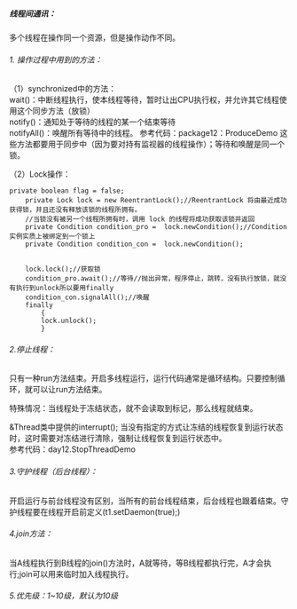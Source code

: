 #####  线程间通讯：
多个线程在操作同一个资源，但是操作动作不同。

###### 1. 操作过程中用到的方法：
（1）synchronized中的方法：  
wait()：中断线程执行，使本线程等待，暂时让出CPU执行权，并允许其它线程使用这个同步方法（放锁）   
notify()：通知处于等待的线程的某一个结束等待   
notifyAll()：唤醒所有等待中的线程。
参考代码：package12：ProduceDemo
这些方法都要用于同步中（因为要对持有监视器的线程操作）；等待和唤醒是同一个锁。     

（2）Lock操作：

```
private boolean flag = false;
	private Lock lock = new ReentrantLock();//ReentrantLock 将由最近成功获得锁，并且还没有释放该锁的线程所拥有。
	//当锁没有被另一个线程所拥有时，调用 lock 的线程将成功获取该锁并返回
	private Condition condition_pro =  lock.newCondition();//Condition 实例实质上被绑定到一个锁上
	private Condition condition_con =  lock.newCondition();
	
	
	lock.lock();//获取锁
	condition_pro.await();//等待//抛出异常，程序停止，跳转，没有执行放锁，就没有执行到unlock所以要用finally
	condition_con.signalAll();//唤醒
	finally 
		{
		lock.unlock(); 
		}
```
###### 2.停止线程：
只有一种run方法结束。开启多线程运行，运行代码通常是循环结构。只要控制循环，就可以让run方法结束。    

特殊情况：当线程处于冻结状态，就不会读取到标记，那么线程就结束。  

&Thread类中提供的interrupt();
当没有指定的方式让冻结的线程恢复到运行状态时，这时需要对冻结进行清除，强制让线程恢复到运行状态中。      
参考代码：day12.StopThreadDemo 

###### 3.守护线程（后台线程）：
开启运行与前台线程没有区别，当所有的前台线程结束，后台线程也跟着结束。守护线程要在线程开启前定义(t1.setDaemon(true);)  

###### 4.join方法：
当A线程执行到B线程的join()方法时，A就等待，等B线程都执行完，A才会执行;join可以用来临时加入线程执行。

###### 5.优先级：1~10级，默认为10级
